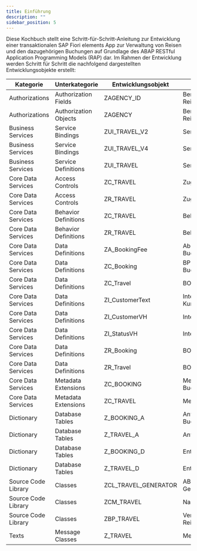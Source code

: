 ```yaml
---
title: Einführung
description: ""
sidebar_position: 5
---
```


Diese Kochbuch stellt eine Schritt-für-Schritt-Anleitung zur Entwicklung einer transaktionalen SAP Fiori elements App zur Verwaltung von Reisen und den dazugehörigen Buchungen auf Grundlage des ABAP RESTful Application Programming Models (RAP) dar. Im Rahmen der Entwicklung werden Schritt für Schritt die nachfolgend dargestellten Entwicklungsobjekte erstellt:

| Kategorie           | Unterkategorie        | Entwicklungsobjekt   | Anmerkungen                       |
| ------------------- | --------------------- | -------------------- | --------------------------------- |
| Authorizations      | Authorization Fields  | ZAGENCY_ID           | Berechtigungsfeld Reisebüronummer |
| Authorizations      | Authorization Objects | ZAGENCY              | Berechtigungsobjekt Reisebüro     |
| Business Services   | Service Bindings      | ZUI_TRAVEL_V2        | Service Binding Reise             |
| Business Services   | Service Bindings      | ZUI_TRAVEL_V4        | Service Binding Reise             |
| Business Services   | Service Definitions   | ZUI_TRAVEL           | Service Definition Reise          |
| Core Data Services  | Access Controls       | ZC_TRAVEL            | Zugriffskontrolle Reise           |
| Core Data Services  | Access Controls       | ZR_TRAVEL            | Zugriffskontrolle Reise           |
| Core Data Services  | Behavior Definitions  | ZC_TRAVEL            | Behavior Projection Reise         |
| Core Data Services  | Behavior Definitions  | ZR_TRAVEL            | Behavior Definition Reise         |
| Core Data Services  | Data Definitions      | ZA_BookingFee        | Abstract View Buchungsgebühr      |
| Core Data Services  | Data Definitions      | ZC_Booking           | BP Projection View Buchung        |
| Core Data Services  | Data Definitions      | ZC_Travel            | BO Projection View Reise          |
| Core Data Services  | Data Definitions      | ZI_CustomerText      | Interface View Kundenname         |
| Core Data Services  | Data Definitions      | ZI_CustomerVH        | Interface View Kunde              |
| Core Data Services  | Data Definitions      | ZI_StatusVH          | Interface View Status             |
| Core Data Services  | Data Definitions      | ZR_Booking           | BO Base View Buchung              |
| Core Data Services  | Data Definitions      | ZR_Travel            | BO Base View Reise                |
| Core Data Services  | Metadata Extensions   | ZC_BOOKING           | Metadata Extension Buchung        |
| Core Data Services  | Metadata Extensions   | ZC_TRAVEL            | Metadata Extension Reise          |
| Dictionary          | Database Tables       | Z_BOOKING_A          | Anwendungstabelle Buchung         |
| Dictionary          | Database Tables       | Z_TRAVEL_A           | Anwendungstabelle Reise           |
| Dictionary          | Database Tables       | Z_BOOKING_D          | Entwurfstabelle Buchung           |
| Dictionary          | Database Tables       | Z_TRAVEL_D           | Entwurfstabelle Reise             |
| Source Code Library | Classes               | ZCL_TRAVEL_GENERATOR | ABAP-Klasse Reise-Generator       |
| Source Code Library | Classes               | ZCM_TRAVEL           | Nachrichtenklasse Reise           |
| Source Code Library | Classes               | ZBP_TRAVEL           | Verhaltensimplementierung Reise   |
| Texts               | Message Classes       | Z_TRAVEL             | Message Class Reise               |
